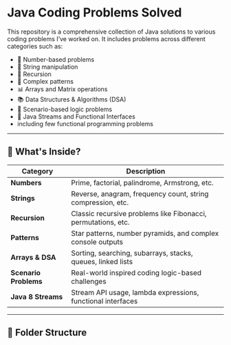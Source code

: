 # Java Coding Problems Solved

This repository is a comprehensive collection of Java solutions to various coding problems I’ve worked on. It includes problems across different categories such as:

- 🔢 Number-based problems
- 🔡 String manipulation
- 🔁 Recursion
- 🔣 Complex patterns
- 📊 Arrays and Matrix operations
- 📚 Data Structures & Algorithms (DSA)
- 🧠 Scenario-based logic problems
- 🌊 Java Streams and Functional Interfaces
- including few functional programming problems

---

## 🚀 What's Inside?

| Category | Description |
|----------|-------------|
| **Numbers** | Prime, factorial, palindrome, Armstrong, etc. |
| **Strings** | Reverse, anagram, frequency count, string compression, etc. |
| **Recursion** | Classic recursive problems like Fibonacci, permutations, etc. |
| **Patterns** | Star patterns, number pyramids, and complex console outputs |
| **Arrays & DSA** | Sorting, searching, subarrays, stacks, queues, linked lists |
| **Scenario Problems** | Real-world inspired coding logic-based challenges |
| **Java 8 Streams** | Stream API usage, lambda expressions, functional interfaces |

---

## 📁 Folder Structure

